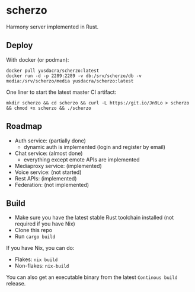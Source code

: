 # scherzo

Harmony server implemented in Rust.

## Deploy

With docker (or podman):
```
docker pull yusdacra/scherzo:latest
docker run -d -p 2289:2289 -v db:/srv/scherzo/db -v media:/srv/scherzo/media yusdacra/scherzo:latest
```

One liner to start the latest master CI artifact:
```
mkdir scherzo && cd scherzo && curl -L https://git.io/Jn9Lo > scherzo && chmod +x scherzo && ./scherzo
```

## Roadmap

- Auth service: (partially done)
    - dynamic auth is implemented (login and register by email)
- Chat service: (almost done)
    - everything except emote APIs are implemented
- Mediaproxy service: (implemented)
- Voice service: (not started)
- Rest APIs: (implemented)
- Federation: (not implemented)

## Build

- Make sure you have the latest stable Rust toolchain installed (not required if you have Nix)
- Clone this repo
- Run `cargo build`

If you have Nix, you can do:
- Flakes: `nix build`
- Non-flakes: `nix-build`

You can also get an executable binary from the latest `Continous build` release.